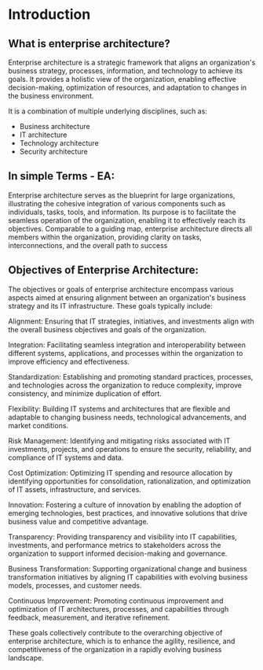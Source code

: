 # Introduction

## What is enterprise architecture? ##


Enterprise architecture is a strategic framework that aligns an organization's business strategy, processes, information, and technology to achieve its goals. It provides a holistic view of the organization, enabling effective decision-making, optimization of resources, and adaptation to changes in the business environment.

It is a combination of multiple underlying disciplines, such as:

* Business architecture
* IT architecture
* Technology architecture
* Security architecture

## In simple Terms - EA: ##

Enterprise architecture serves as the blueprint for large organizations, illustrating the cohesive integration of various components such as individuals, tasks, tools, and information. Its purpose is to facilitate the seamless operation of the organization, enabling it to effectively reach its objectives. Comparable to a guiding map, enterprise architecture directs all members within the organization, providing clarity on tasks, interconnections, and the overall path to success

## Objectives of Enterprise Architecture: ##

The objectives or goals of enterprise architecture encompass various aspects aimed at ensuring alignment between an organization's business strategy and its IT infrastructure. These goals typically include:

Alignment: Ensuring that IT strategies, initiatives, and investments align with the overall business objectives and goals of the organization.

Integration: Facilitating seamless integration and interoperability between different systems, applications, and processes within the organization to improve efficiency and effectiveness.

Standardization: Establishing and promoting standard practices, processes, and technologies across the organization to reduce complexity, improve consistency, and minimize duplication of effort.

Flexibility: Building IT systems and architectures that are flexible and adaptable to changing business needs, technological advancements, and market conditions.

Risk Management: Identifying and mitigating risks associated with IT investments, projects, and operations to ensure the security, reliability, and compliance of IT systems and data.

Cost Optimization: Optimizing IT spending and resource allocation by identifying opportunities for consolidation, rationalization, and optimization of IT assets, infrastructure, and services.

Innovation: Fostering a culture of innovation by enabling the adoption of emerging technologies, best practices, and innovative solutions that drive business value and competitive advantage.

Transparency: Providing transparency and visibility into IT capabilities, investments, and performance metrics to stakeholders across the organization to support informed decision-making and governance.

Business Transformation: Supporting organizational change and business transformation initiatives by aligning IT capabilities with evolving business models, processes, and customer needs.

Continuous Improvement: Promoting continuous improvement and optimization of IT architectures, processes, and capabilities through feedback, measurement, and iterative refinement.

These goals collectively contribute to the overarching objective of enterprise architecture, which is to enhance the agility, resilience, and competitiveness of the organization in a rapidly evolving business landscape.
